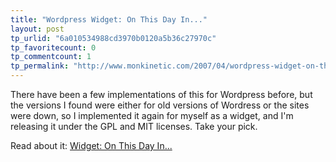 ```yaml
---
title: "Wordpress Widget: On This Day In..."
layout: post
tp_urlid: "6a010534988cd3970b0120a5b36c27970c"
tp_favoritecount: 0
tp_commentcount: 1
tp_permalink: "http://www.monkinetic.com/2007/04/wordpress-widget-on-this-day-in.html"
---
```

There have been a few implementations of this for Wordpress before, but the versions I found were either for old versions of Wordress or the sites were down, so I implemented it again for myself as a widget, and I&#39;m releasing it under the GPL and MIT licenses. Take your pick.

Read about it: [Widget: On This Day In...](http://redmonk.net/projects/widget_onthisday)
